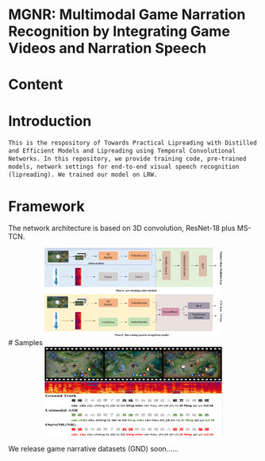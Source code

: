 # MGNR: Multimodal Game Narration Recognition by Integrating Game Videos and Narration Speech

# Content

  # Introduction
    This is the respository of Towards Practical Lipreading with Distilled and Efficient Models and Lipreading using Temporal Convolutional Networks. In this repository, we provide training code, pre-trained models, network settings for end-to-end visual speech recognition (lipreading). We trained our model on LRW. 
  # Framework
  The network architecture is based on 3D convolution, ResNet-18 plus MS-TCN.
  <div align=center>
  <img src="images/framework.png" width="360" height="180">
  </div>
  # Samples


<div align=center>
<img src="images/sample.png" width="360" height="180">
</div>



We release game narrative datasets (GND) soon......
